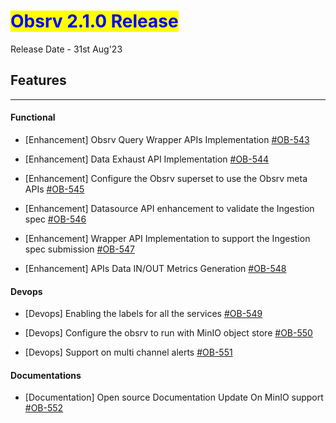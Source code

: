 # <mark style="color:blue;">Obsrv 2.1.0 Release</mark>
Release Date - 31st Aug'23
## **Features**
----------
#### **Functional** 
* [Enhancement] Obsrv Query Wrapper APIs Implementation [#OB-543](https://project-sunbird.atlassian.net/browse/OB-543)

* [Enhancement] Data Exhaust API Implementation [#OB-544](https://project-sunbird.atlassian.net/browse/OB-5442)

* [Enhancement] Configure the Obsrv superset to use the Obsrv meta APIs [#OB-545](https://project-sunbird.atlassian.net/browse/OB-545)

* [Enhancement] Datasource API enhancement to validate the Ingestion spec [#OB-546](https://project-sunbird.atlassian.net/browse/OB-546)

* [Enhancement] Wrapper API Implementation to support the Ingestion spec submission [#OB-547](https://project-sunbird.atlassian.net/browse/OB-547)

* [Enhancement] APIs Data IN/OUT Metrics Generation [#OB-548](https://project-sunbird.atlassian.net/browse/OB-548)


#### **Devops** 

* [Devops] Enabling the labels for all the services [#OB-549](https://project-sunbird.atlassian.net/browse/OB-549)

* [Devops] Configure the obsrv to run with MinIO object store [#OB-550](https://project-sunbird.atlassian.net/browse/OB-550)

* [Devops] Support on multi channel alerts [#OB-551](https://project-sunbird.atlassian.net/browse/OB-551)


#### **Documentations**

* [Documentation] Open source Documentation Update On MinIO support [#OB-552](https://project-sunbird.atlassian.net/browse/OB-552)

